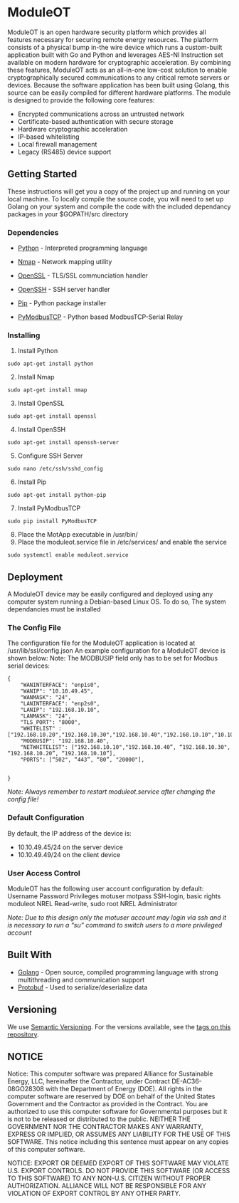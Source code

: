 # ModuleOT
ModuleOT is an open hardware security platform which provides all features necessary for securing remote energy resources. 
The platform consists of a physical bump in-the wire device which runs a custom-built application built with Go and Python and leverages AES-NI Instruction set available on modern hardware for cryptographic acceleration. By combining these features, ModuleOT acts as an all-in-one low-cost solution to enable cryptographically secured communications to any critical remote servers or devices. Because the software application has been built using Golang, this source can be easily compiled for different hardware platforms.
The module is designed to provide the following core features:
* Encrypted communications across an untrusted network
* Certificate-based authentication with secure storage
* Hardware cryptographic acceleration
* IP-based whitelisting
* Local firewall management
* Legacy (RS485) device support

## Getting Started

These instructions will get you a copy of the project up and running on your local machine. To locally compile the source code, you will need to set up Golang on your system and compile the code with the included dependancy packages in your $GOPATH/src directory

### Dependencies

* [Python](https://www.python.org/) - Interpreted programming language  

* [Nmap](https://nmap.org/) - Network mapping utility

* [OpenSSL](https://www.openssl.org/) - TLS/SSL communciation handler

* [OpenSSH](https://www.openssh.com/) - SSH server handler

* [Pip](https://pypi.org/project/pip/) - Python package installer

* [PyModbusTCP](https://pymodbustcp.readthedocs.io/en/latest/) - Python based ModbusTCP-Serial Relay 


### Installing

1. Install Python
```
sudo apt-get install python
```
2. Install Nmap
```
sudo apt-get install nmap
```
3. Install OpenSSL
```
sudo apt-get install openssl
```
4. Install OpenSSH
```
sudo apt-get install openssh-server
```
5. Configure SSH Server
```
sudo nano /etc/ssh/sshd_config
``` 
6. Install Pip
```
sudo apt-get install python-pip
```
7. Install PyModbusTCP
```
sudo pip install PyModbusTCP
```
8. Place the MotApp executable in /usr/bin/
9. Place the moduleot.service file in /etc/services/ and enable the service
```
sudo systemctl enable moduleot.service
```

## Deployment

A ModuleOT device may be easily configured and deployed using any computer system running a Debian-based Linux OS. To do so, The system dependancies must be installed   

### The Config File 
The configuration file for the ModuleOT application is located at /usr/lib/ssl/config.json
An example configuration for a ModuleOT device is shown below:
Note: The MODBUSIP field only has to be set for Modbus serial devices:
```
{
    "WANINTERFACE": "enp1s0",
    "WANIP": "10.10.49.45",
    "WANMASK": "24",
    "LANINTERFACE": "enp2s0",
    "LANIP": "192.168.10.10",
    "LANMASK": "24",
    "TLS_PORT": "8000",
    "WHITELIST" : ["192.168.10.20","192.168.10.30","192.168.10.40","192.168.10.10","10.10.49.45","10.10.49.49"],
    "MODBUSIP": "192.168.10.40",
    "NETWHITELIST": ["192.168.10.10","192.168.10.40”, “192.168.10.30", “192.168.10.20”, “192.168.10.10”],
    "PORTS": [“502", “443”, “80”, "20000"],
 
 
}
```
*Note: Always remember to restart moduleot.service after changing the config file!*


### Default Configuration
By default, the IP address of the device is:
* 10.10.49.45/24 on the server device
* 10.10.49.49/24 on the client device

### User Access Control
ModuleOT has the following user account configuration by default:
Username	Password	Privileges
motuser	    motpass	    SSH-login, basic rights
moduleot    NREL	    Read-write, sudo
root	    NREL	    Administrator

*Note: Due to this design only the motuser account may login via ssh and it is necessary to run a “su” command to switch users to a more privileged account*

## Built With

* [Golang](https://golang.org/) - Open source, compiled programming language with strong multithreading and communication support
* [Protobuf](https://developers.google.com/protocol-buffers/) - Used to serialize/deserialize data


## Versioning

We use [Semantic Versioning](http://semver.org/). For the versions available, see the [tags on this repository](https://github.nrel.gov/ahasandk/moduleOT/tags). 


## NOTICE

Notice: This computer software was prepared Alliance for Sustainable Energy, LLC, hereinafter the Contractor, under Contract DE-AC36-08GO28308 with the Department of Energy (DOE). All rights in the computer software are reserved by DOE on behalf of the United States Government and the Contractor as provided in the Contract. You are authorized to use this computer software for Governmental purposes but it is not to be released or distributed to the public. NEITHER THE GOVERNMENT NOR THE CONTRACTOR MAKES ANY WARRANTY, EXPRESS OR IMPLIED, OR ASSUMES ANY LIABILITY FOR THE USE OF THIS SOFTWARE. This notice including this sentence must appear on any copies of this computer software.

NOTICE: EXPORT OR DEEMED EXPORT OF THIS SOFTWARE MAY VIOLATE U.S. EXPORT CONTROLS. DO NOT PROVIDE THIS SOFTWARE (OR ACCESS TO THIS SOFTWARE) TO ANY NON-U.S. CITIZEN WITHOUT PROPER AUTHORIZATION. ALLIANCE WILL NOT BE RESPONSIBLE FOR ANY VIOLATION OF EXPORT CONTROL BY ANY OTHER PARTY.






 


